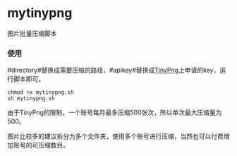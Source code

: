 # mytinypng
图片批量压缩脚本

### 使用

 #directory#替换成需要压缩的路径，#apikey#替换成[TinyPng](https://tinypng.com/)上申请的key，运行脚本即可。

	chmod +x mytinypng.sh
	sh mytinypng.sh

由于TinyPng的限制，一个账号每月最多压缩500张次，所以单次最大压缩量为500。

图片比较多的建议拆分为多个文件夹，使用多个账号进行压缩，当然也可以付费增加账号的可压缩数目。
